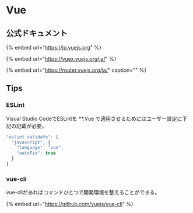 # Vue

## 公式ドキュメント

{% embed url="https://jp.vuejs.org" %}

{% embed url="https://vuex.vuejs.org/ja/" %}

{% embed url="https://router.vuejs.org/ja/" caption="" %}

## Tips

### ESLint

Visual Studio CodeでESLintを \*\*.Vue で適用させるためにはユーザー設定に下記の記載が必要。

```javascript
"eslint.validate": [
  "javascript", {
    "language": "vue",
    "autoFix": true
  }
]
```

### vue-cli

vue-cliがあればコマンドひとつで開発環境を整えることができる。

{% embed url="https://github.com/vuejs/vue-cli" %}



